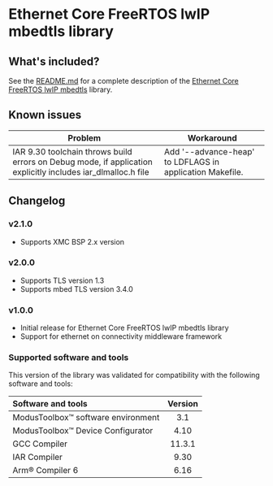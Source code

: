 # Ethernet Core FreeRTOS lwIP mbedtls library

## What's included?

See the [README.md](./README.md) for a complete description of the [Ethernet Core FreeRTOS lwIP mbedtls](https://github.com/Infineon/ethernet-core-freertos-lwip-mbedtls) library.

## Known issues
| Problem | Workaround |
| ------- | ---------- |
| IAR 9.30 toolchain throws build errors on Debug mode, if application explicitly includes iar_dlmalloc.h file | Add '--advance-heap' to LDFLAGS in application Makefile. |

## Changelog

### v2.1.0
- Supports XMC BSP 2.x version

### v2.0.0
- Supports TLS version 1.3
- Supports mbed TLS version 3.4.0

### v1.0.0

- Initial release for Ethernet Core FreeRTOS lwIP mbedtls library
- Support for ethernet on connectivity middleware framework

### Supported software and tools

This version of the library was validated for compatibility with the following software and tools:

| Software and tools                                              | Version |
| :---                                                            | :----:  |
| ModusToolbox&trade; software environment                        | 3.1     |
| ModusToolbox&trade; Device Configurator                         | 4.10     |
| GCC Compiler                                                    | 11.3.1  |
| IAR Compiler                                                    | 9.30    |
| Arm&reg; Compiler 6                                             | 6.16    |
